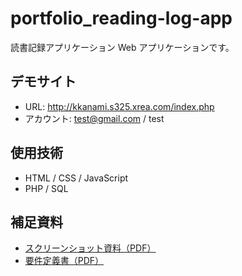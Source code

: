 # portfolio_reading-log-app

読書記録アプリケーション Web アプリケーションです。

## デモサイト

- URL: http://kkanami.s325.xrea.com/index.php
- アカウント: test@gmail.com / test

## 使用技術

- HTML / CSS / JavaScript
- PHP / SQL

## 補足資料

- [スクリーンショット資料（PDF）](./screenshots.pdf)
- [要件定義書（PDF）](./requirements.pdf)
